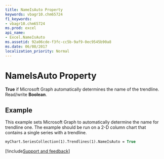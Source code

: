 ```yaml
---
title: NameIsAuto Property
keywords: vbagr10.chm65724
f1_keywords:
- vbagr10.chm65724
ms.prod: excel
api_name:
- Excel.NameIsAuto
ms.assetid: 92a06cde-f3fc-cc5b-9af9-0ec9545b90a8
ms.date: 06/08/2017
localization_priority: Normal
---
```



# NameIsAuto Property

 **True** if Microsoft Graph automatically determines the name of the trendline. Read/write **Boolean**.


## Example

This example sets Microsoft Graph to automatically determine the name for trendline one. The example should be run on a 2-D column chart that contains a single series with a trendline.


```vb
myChart.SeriesCollection(1).Trendlines(1).NameIsAuto = True
```

[!include[Support and feedback](~/includes/feedback-boilerplate.md)]